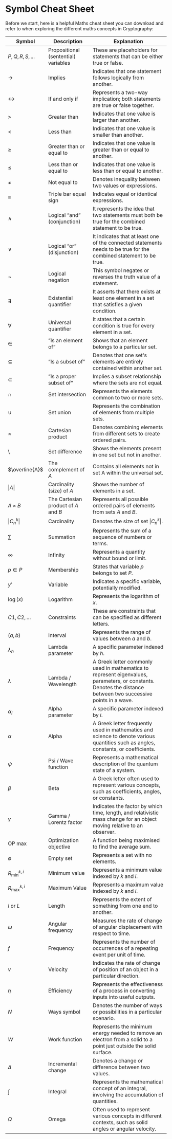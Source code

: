 # Symbol Cheat Sheet

Before we start, here is a helpful Maths cheat sheet you can download and refer to when exploring the different maths concepts in Cryptography:


| Symbol                  | Description                           | Explanation                                                                                                                                                        |
| ----------------------- | ------------------------------------- | ------------------------------------------------------------------------------------------------------------------------------------------------------------------ |
| $P, Q, R, S, ...$       | Propositional (sentential) variables  | These are placeholders for statements that can be either true or false.                                                                                            |
| $\rightarrow$           | Implies                               | Indicates that one statement follows logically from another.                                                                                                       |
| $\leftrightarrow$       | If and only if                        | Represents a two-way implication; both statements are true or false together.                                                                                      |
| $>$                     | Greater than                          | Indicates that one value is larger than another.                                                                                                                   |
| $<$                     | Less than                             | Indicates that one value is smaller than another.                                                                                                                  |
| $\geq$                  | Greater than or equal to              | Indicates that one value is greater than or equal to another.                                                                                                      |
| $\leq$                  | Less than or equal to                 | Indicates that one value is less than or equal to another.                                                                                                         |
| $\neq$                  | Not equal to                          | Denotes inequality between two values or expressions.                                                                                                              |
| $\equiv$                | Triple bar equal sign                 | Indicates equal or identical expressions.                                                                                                                          |
| $\land$                 | Logical “and” (conjunction)           | It represents the idea that two statements must both be true for the combined statement to be true.                                                                |
| $\lor$                  | Logical “or” (disjunction)            | It indicates that at least one of the connected statements needs to be true for the combined statement to be true.                                                 |
| $\lnot$                 | Logical negation                      | This symbol negates or reverses the truth value of a statement.                                                                                                    |
| $\exists$               | Existential quantifier                | It asserts that there exists at least one element in a set that satisfies a given condition.                                                                       |
| $\forall$               | Universal quantifier                  | It states that a certain condition is true for every element in a set.                                                                                             |
| $\in$                   | “Is an element of”                    | Shows that an element belongs to a particular set.                                                                                                                 |
| $\subseteq$             | “Is a subset of”                      | Denotes that one set's elements are entirely contained within another set.                                                                                         |
| $\subset$               | “Is a proper subset of”               | Implies a subset relationship where the sets are not equal.                                                                                                        |
| $\cap$                  | Set intersection                      | Represents the elements common to two or more sets.                                                                                                                |
| $\cup$                  | Set union                             | Represents the combination of elements from multiple sets.                                                                                                         |
| $\times$                | Cartesian product                     | Denotes combining elements from different sets to create ordered pairs.                                                                                            |
| $\setminus$             | Set difference                        | Shows the elements present in one set but not in another.                                                                                                          |
| $\overline{A}$          | The complement of $A$                 | Contains all elements not in set A within the universal set.                                                                                                       |
| $\|A\|$                 | Cardinality (size) of $A$             | Shows the number of elements in a set.                                                                                                                             |
| $A \times B$            | The Cartesian product of $A$﻿ and $B$ | Represents all possible ordered pairs of elements from sets $A$﻿ and $B$﻿.                                                                                         |
| $\vert C_{n}^{k} \vert$ | Cardinality                           | Denotes the size of set $\vert C_{n}^{k} \vert$﻿.                                                                                                                  |
| $\sum$                  | Summation                             | Represents the sum of a sequence of numbers or terms.                                                                                                              |
| $\infty$                | Infinity                              | Represents a quantity without bound or limit.                                                                                                                      |
| $p \in P$               | Membership                            | States that variable $p$﻿ belongs to set $P$﻿.                                                                                                                     |
| $y'$                    | Variable                              | Indicates a specific variable, potentially modified.                                                                                                               |
| $\log(x)$               | Logarithm                             | Represents the logarithm of $x$﻿.                                                                                                                                  |
| $C1, C2, …$             | Constraints                           | These are constraints that can be specified as different letters.                                                                                                  |
| $(a, b)$                | Interval                              | Represents the range of values between $a$﻿ and $b$﻿.                                                                                                              |
| $\lambda_h$             | Lambda parameter                      | A specific parameter indexed by $h$﻿.                                                                                                                              |
| $\lambda$               | Lambda / Wavelength                   | A Greek letter commonly used in mathematics to represent eigenvalues, parameters, or constants.  <br>Denotes the distance between two successive points in a wave. |
| $\alpha_i$              | Alpha parameter                       | A specific parameter indexed by $i$﻿.                                                                                                                              |
| $\alpha$                | Alpha                                 | A Greek letter frequently used in mathematics and science to denote various quantities such as angles, constants, or coefficients.                                 |
| $\psi$                  | Psi / Wave function                   | Represents a mathematical description of the quantum state of a system.                                                                                            |
| $\beta$                 | Beta                                  | A Greek letter often used to represent various concepts, such as coefficients, angles, or constants.                                                               |
| $\gamma$                | Gamma / Lorentz factor                | Indicates the factor by which time, length, and relativistic mass change for an object moving relative to an observer.                                             |
| $\text{OP max}$         | Optimization objective                | A function being maximised to find the average sum.                                                                                                                |
| $\emptyset$             | Empty set                             | Represents a set with no elements.                                                                                                                                 |
| $R_{\text{min}}^{k,i}$  | Minimum value                         | Represents a minimum value indexed by $k$﻿ and $i$﻿.                                                                                                               |
| $R_{\text{max}}^{k,i}$  | Maximum Value                         | Represents a maximum value indexed by $k$﻿ and $i$﻿.                                                                                                               |
| $l$﻿ or $L$             | Length                                | Represents the extent of something from one end to another.                                                                                                        |
| $\omega$                | Angular frequency                     | Measures the rate of change of angular displacement with respect to time.                                                                                          |
| $f$                     | Frequency                             | Represents the number of occurrences of a repeating event per unit of time.                                                                                        |
| $v$                     | Velocity                              | Indicates the rate of change of position of an object in a particular direction.                                                                                   |
| $\eta$                  | Efficiency                            | Represents the effectiveness of a process in converting inputs into useful outputs.                                                                                |
| $N$                     | Ways symbol                           | Denotes the number of ways or possibilities in a particular scenario.                                                                                              |
| $W$                     | Work function                         | Represents the minimum energy needed to remove an electron from a solid to a point just outside the solid surface.                                                 |
| $\Delta$                | Incremental change                    | Denotes a change or difference between two values.                                                                                                                 |
| $\int$                  | Integral                              | Represents the mathematical concept of an integral, involving the accumulation of quantities.                                                                      |
| $\Omega$                | Omega                                 | Often used to represent various concepts in different contexts, such as solid angles or angular velocity.                                                          |
